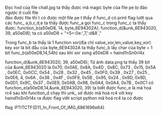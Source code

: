 Đọc hxd của file chall.jpg ta thấy được mã magic byte của file pe bị đảo ngược ở cuối file\
đảo được file thì t có được một file pe 
t thấy ở func_d có print flag
lướt qua các func_ a,b,c,d,e
ta thấy được func_a gọi func_c
trong func_c ta thấy được:
function_b(a50eD8, 14, byte_6E94302A);
function_d(&unk_6E943020, 39, a50eD8);
ta có a50eD8 = "<5=:0e:',7,':d&8`,"

Trong func_b ta thấy là 1 function xor(địa chỉ value_xor,len_value,key_xor)
key xor là bit đầu của byte_6E94302A ta thấy func_b lấy char của byte = 1 bit
func_b(a50eD8,14,54h)
sau khi xor xong a50eD8 = haind1nSn0rl4x

function_d(&unk_6E943020, 39, a50eD8);
Từ ảnh data.png ta thấy 39 bit của &unk_6E943020 là 
0x70, 0x0AE, 0x8A, 0x4D , 0x8C, 0x73 , 0x15, 0x5A , 0x0EC, 0x0CC, 0x54 , 0x28 , 0x32 , 0x45 , 0x0F0, 0x39 , 0x27 , 0x25 , 0x0E6, 4, 0x6A , 0x38 , 0x4F , 0x0F9, 0x5B , 0x95, 0x24 , 0x9D, 0x9D, 0x0D1, 0x9C, 0x37 , 0x0E9, 0x0AB, 0x98, 0x0A4, 0x0A4, 0x7B , 0x0C1
có function_e(a50eD8,14,&unk_6E943020, 39)
ta biết được func_e là mã hoá rc4
sau khi function_d chạy thì 
unk_ sẽ được mã hoá rc4 với key haind1nSn0rl4x
ra được flag
viết script python mã hoá rc4 ta có được

flag :PTITCTF{D11_In_Front_Of_IMG_6861696e64}